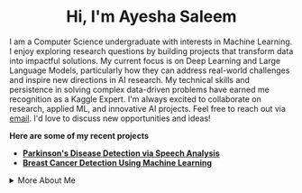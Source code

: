 <div align="center">
<h1> <strong>Hi, I'm Ayesha Saleem</strong> </h1> 
</div> 

I am a Computer Science undergraduate with interests in Machine Learning. I enjoy exploring research questions by building projects that transform data into impactful solutions. My current focus is on Deep Learning and Large Language Models, particularly how they can address real-world challenges and inspire new directions in AI research. My technical skills and persistence in solving complex data-driven problems have earned me recognition as a Kaggle Expert. I'm always excited to collaborate on research, applied ML, and innovative AI projects. Feel free to reach out via [email](mailto:ayeshasaleem853@gmail.com). I'd love to discuss new opportunities and ideas!

**Here are some of my recent projects**
- **[Parkinson's Disease Detection via Speech Analysis](https://github.com/aysh34/Parkinsons-Disease-Detection)**  
- **[Breast Cancer Detection Using Machine Learning](https://github.com/aysh34/OncoPredict-AI)**

<details>
<summary>More About Me</summary>
<br>

**Technical Skills:** Python, TensorFlow, PyTorch, Scikit-learn, Pandas, NumPy, Flask, Streamlit, SQL, Git, Docker, Matplotlib, Plotly

**Research Interests:** Natural Language Processing, Computer Vision, Healthcare AI

**GitHub Activity:**
<div align="center">
<img width=400 src="https://github-readme-stats.vercel.app/api?username=aysh34&show_icons=true&theme=yeblu&hide_border=true"/>
<img width=400 src="https://github-readme-streak-stats-eight.vercel.app/?user=aysh34&theme=yeblu&hide_border=true"/>
</div>
</details>
